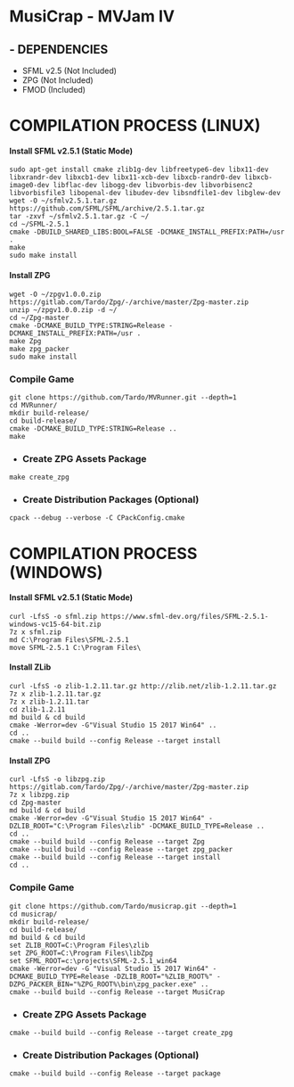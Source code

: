 # MusiCrap - MVJam IV 


## - DEPENDENCIES
- SFML v2.5 (Not Included)
- ZPG (Not Included)
- FMOD (Included)

# COMPILATION PROCESS (LINUX)
#### Install SFML v2.5.1 (Static Mode)
```
sudo apt-get install cmake zlib1g-dev libfreetype6-dev libx11-dev libxrandr-dev libxcb1-dev libx11-xcb-dev libxcb-randr0-dev libxcb-image0-dev libflac-dev libogg-dev libvorbis-dev libvorbisenc2 libvorbisfile3 libopenal-dev libudev-dev libsndfile1-dev libglew-dev
wget -O ~/sfmlv2.5.1.tar.gz https://github.com/SFML/SFML/archive/2.5.1.tar.gz
tar -zxvf ~/sfmlv2.5.1.tar.gz -C ~/
cd ~/SFML-2.5.1
cmake -DBUILD_SHARED_LIBS:BOOL=FALSE -DCMAKE_INSTALL_PREFIX:PATH=/usr .
make
sudo make install
```
#### Install ZPG
```
wget -O ~/zpgv1.0.0.zip https://gitlab.com/Tardo/Zpg/-/archive/master/Zpg-master.zip
unzip ~/zpgv1.0.0.zip -d ~/
cd ~/Zpg-master
cmake -DCMAKE_BUILD_TYPE:STRING=Release -DCMAKE_INSTALL_PREFIX:PATH=/usr .
make Zpg
make zpg_packer
sudo make install
```
### Compile Game
```
git clone https://github.com/Tardo/MVRunner.git --depth=1
cd MVRunner/
mkdir build-release/
cd build-release/
cmake -DCMAKE_BUILD_TYPE:STRING=Release ..
make
```
-  ### Create ZPG Assets Package
  ```
  make create_zpg
  ```
-  ### Create Distribution Packages (Optional)
  ```
  cpack --debug --verbose -C CPackConfig.cmake
  ```
  
# COMPILATION PROCESS (WINDOWS)
#### Install SFML v2.5.1 (Static Mode)
```
curl -LfsS -o sfml.zip https://www.sfml-dev.org/files/SFML-2.5.1-windows-vc15-64-bit.zip
7z x sfml.zip
md C:\Program Files\SFML-2.5.1
move SFML-2.5.1 C:\Program Files\

```

#### Install ZLib
```
curl -LfsS -o zlib-1.2.11.tar.gz http://zlib.net/zlib-1.2.11.tar.gz
7z x zlib-1.2.11.tar.gz
7z x zlib-1.2.11.tar
cd zlib-1.2.11
md build & cd build
cmake -Werror=dev -G"Visual Studio 15 2017 Win64" ..
cd ..
cmake --build build --config Release --target install
```

#### Install ZPG
```
curl -LfsS -o libzpg.zip https://gitlab.com/Tardo/Zpg/-/archive/master/Zpg-master.zip
7z x libzpg.zip
cd Zpg-master
md build & cd build
cmake -Werror=dev -G"Visual Studio 15 2017 Win64" -DZLIB_ROOT="C:\Program Files\zlib" -DCMAKE_BUILD_TYPE=Release ..
cd ..
cmake --build build --config Release --target Zpg
cmake --build build --config Release --target zpg_packer
cmake --build build --config Release --target install
cd ..
```
### Compile Game
```
git clone https://github.com/Tardo/musicrap.git --depth=1
cd musicrap/
mkdir build-release/
cd build-release/
md build & cd build
set ZLIB_ROOT=C:\Program Files\zlib
set ZPG_ROOT=C:\Program Files\libZpg
set SFML_ROOT=c:\projects\SFML-2.5.1_win64
cmake -Werror=dev -G "Visual Studio 15 2017 Win64" -DCMAKE_BUILD_TYPE=Release -DZLIB_ROOT="%ZLIB_ROOT%" -DZPG_PACKER_BIN="%ZPG_ROOT%\bin\zpg_packer.exe" ..
cmake --build build --config Release --target MusiCrap
```
-  ### Create ZPG Assets Package
  ```
  cmake --build build --config Release --target create_zpg
  ```
-  ### Create Distribution Packages (Optional)
  ```
  cmake --build build --config Release --target package
  ```
